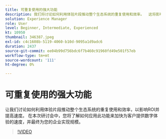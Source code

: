 ```yaml
---
title: 可重复使用的强大功能
description: 我们将讨论如何利用体验片段推动整个生态系统的重复使用和效率。  这将影响ROI并提高速度。  与会者将了解如何定位和利用体验片段。 与会者。 将了解如何应用此功能以加快为客户提供数字体验的速度。
solution: Experience Manager
role: User
level: Beginner, Intermediate, Experienced
kt: 10950
thumbnail: 346387.jpeg
exl-id: c4c1608b-5119-4060-b10d-9095a1d9adc6
duration: 2437
source-git-commit: ee04b99d756bdc6f7b460c91960fd49e501f57eb
workflow-type: tm+mt
source-wordcount: '111'
ht-degree: 0%

---
```


# 可重复使用的强大功能

让我们讨论如何利用体验片段推动整个生态系统的重复使用和效率，以影响ROI并提高速度。 在本次研讨会中，您将了解如何应用此功能来加快为客户提供数字体验的速度，并最终为您的企业实现规模。

>[!VIDEO](https://video.tv.adobe.com/v/346387/?quality=12&learn=on)
